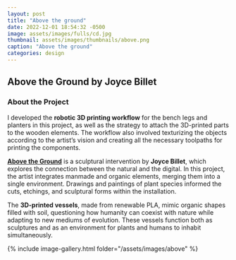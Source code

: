 ```yaml
---
layout: post
title: "Above the ground"
date: 2022-12-01 18:54:32 -0500
image: assets/images/fulls/cd.jpg
thumbnail: assets/images/thumbnails/above.png
caption: "Above the ground"
categories: design
---
```

## Above the Ground by Joyce Billet

### About the Project

I developed the **robotic 3D printing workflow** for the bench legs and planters in this project, as well as the strategy to attach the 3D-printed parts to the wooden elements. The workflow also involved texturizing the objects according to the artist’s vision and creating all the necessary toolpaths for printing the components.

[**Above the Ground**](https://www.joycebillet.com/above-the-ground) is a sculptural intervention by **Joyce Billet**, which explores the connection between the natural and the digital. In this project, the artist integrates manmade and organic elements, merging them into a single environment. Drawings and paintings of plant species informed the cuts, etchings, and sculptural forms within the installation. 

The **3D-printed vessels**, made from renewable PLA, mimic organic shapes filled with soil, questioning how humanity can coexist with nature while adapting to new mediums of evolution. These vessels function both as sculptures and as an environment for plants and humans to inhabit simultaneously.

{% include image-gallery.html folder="/assets/images/above" %}
